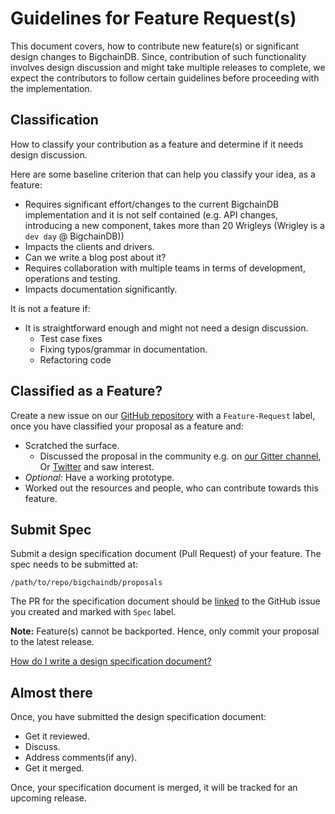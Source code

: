 # Guidelines for Feature Request(s)

This document covers, how to contribute new feature(s) or significant design changes to BigchainDB. Since, contribution
of such functionality involves design discussion and might take multiple releases to complete,
we expect the contributors to follow certain guidelines before proceeding with the implementation.


## Classification
How to classify your contribution as a feature and determine if it needs design discussion. 

Here are some baseline criterion that can help you classify your idea, as a feature:

- Requires significant effort/changes to the current BigchainDB implementation and it is not self
 contained (e.g. API changes,  introducing a new component, takes more than 20 Wrigleys
 (Wrigley is a `dev day` @ BigchainDB))
- Impacts the clients and drivers.
- Can we write a blog post about it?
- Requires collaboration with multiple teams in terms of development, operations and testing.
- Impacts documentation significantly.

It is not a feature if:

- It is straightforward enough and might not need a design discussion.
  - Test case fixes
  - Fixing typos/grammar in documentation.
  - Refactoring code

## Classified as a Feature?
Create a new issue on our [GitHub repository](https://github.com/bigchaindb/bigchaindb/issues/new) with a
`Feature-Request` label, once you have classified your proposal as a feature and:

- Scratched the surface.
  - Discussed the proposal in the community e.g. on [our Gitter channel](https://gitter.im/bigchaindb/bigchaindb),
  Or [Twitter](https://twitter.com/BigchainDB) and saw interest.
- *Optional:* Have a working prototype.
- Worked out the resources and people, who can contribute towards this feature.

## Submit Spec
Submit a design specification document (Pull Request) of your feature. The spec needs to be submitted at:

```text
/path/to/repo/bigchaindb/proposals
``` 

The PR for the specification document should be
[linked](https://help.github.com/articles/autolinked-references-and-urls/) to the GitHub issue you created and
marked with `Spec` label.

**Note:** Feature(s) cannot be backported. Hence, only commit your proposal to the latest release.

[How do I write a design specification document?](examples/example-feature-x-spec.md)

## Almost there
Once, you have submitted the design specification document:

- Get it reviewed.
- Discuss.
- Address comments(if any).
- Get it merged.

Once, your specification document is merged, it will be tracked for an upcoming release.
